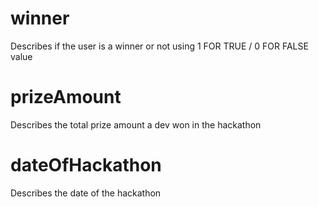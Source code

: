 # winner

Describes if the user is a winner or not using 1 FOR TRUE / 0 FOR FALSE value

# prizeAmount

Describes the total prize amount a dev won in the hackathon

# dateOfHackathon

Describes the date of the hackathon
